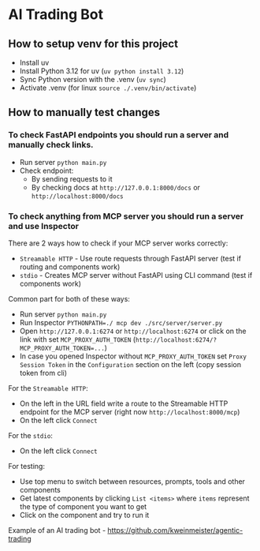 # AI Trading Bot

## How to setup venv for this project

- Install uv
- Install Python 3.12 for uv (`uv python install 3.12`)
- Sync Python version with the .venv (`uv sync`)
- Activate .venv (for linux `source ./.venv/bin/activate`)

## How to manually test changes

### To check FastAPI endpoints you should run a server and manually check links.

- Run server `python main.py`
- Check endpoint:
  - By sending requests to it
  - By checking docs at `http://127.0.0.1:8000/docs` or `http://localhost:8000/docs`

### To check anything from MCP server you should run a server and use Inspector

There are 2 ways how to check if your MCP server works correctly:

- `Streamable HTTP` - Use route requests through FastAPI server
(test if routing and components work)
- `stdio` - Creates MCP server without FastAPI using CLI command
(test if components work)

Common part for both of these ways:

- Run server `python main.py`
- Run Inspector `PYTHONPATH=./ mcp dev ./src/server/server.py`
- Open `http://127.0.0.1:6274` or `http://localhost:6274` or click
on the link with set `MCP_PROXY_AUTH_TOKEN`
(`http://localhost:6274/?MCP_PROXY_AUTH_TOKEN=...`)
- In case you opened Inspector without `MCP_PROXY_AUTH_TOKEN` set
`Proxy Session Token` in the `Configuration` section on the
left (copy session token from cli)

For the `Streamable HTTP`:

- On the left in the URL field write a route to the Streamable HTTP endpoint for
the MCP server (right now `http://localhost:8000/mcp`)
- On the left click `Connect`

For the `stdio`:
- On the left click `Connect`

For testing:

- Use top menu to switch between resources, prompts, tools and other components
- Get latest components by clicking `List <items>` where `items`
represent the type of component you want to get
- Click on the component and try to run it

Example of an AI trading bot - <https://github.com/kweinmeister/agentic-trading>

